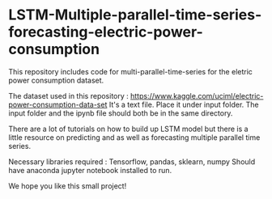 # LSTM-Multiple-parallel-time-series-forecasting-electric-power-consumption
This repository includes code for multi-parallel-time-series for the eletric power consumption dataset.

The dataset used in this repository : https://www.kaggle.com/uciml/electric-power-consumption-data-set
It's a text file. Place it under input folder. The input folder and the ipynb file should both be in the same directory.

There are a lot of tutorials on how to build up LSTM model but there is a little resource on predicting and as well as forecasting multiple
parallel time series. 

Necessary libraries required : Tensorflow, pandas, sklearn, numpy 
Should have anaconda jupyter notebook installed to run.

We hope you like this small project!
